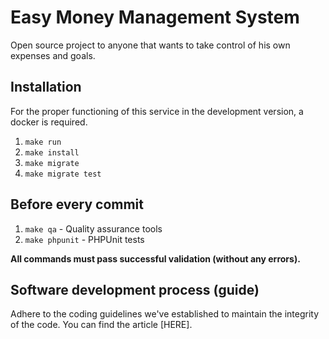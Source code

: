 # Easy Money Management System
Open source project to anyone that wants to take control of his own expenses and goals.

## Installation
For the proper functioning of this service in the development version, a docker is required.
1. ```make run```
2. ```make install```
3. ```make migrate```
4. ```make migrate test```

## Before every commit
1. ```make qa``` - Quality assurance tools
2. ```make phpunit``` - PHPUnit tests

**All commands must pass successful validation (without any errors).**

## Software development process (guide)
Adhere to the coding guidelines we've established to maintain the integrity of the code. You can find the article [HERE].
